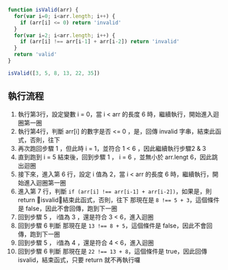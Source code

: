 ``` js
function isValid(arr) {
  for(var i=0; i<arr.length; i++) {
    if (arr[i] <= 0) return 'invalid'
  }
  for(var i=2; i<arr.length; i++) {
    if (arr[i] !== arr[i-1] + arr[i-2]) return 'invalid'
  }
  return 'valid'
}

isValid([3, 5, 8, 13, 22, 35])
```

## 執行流程
1. 執行第3行，設定變數 i = 0，當 i < arr 的長度 6 時，繼續執行，開始進入迴圈第一圈
2. 執行第4行，判斷 arr[i] 的數字是否 <= 0 ，是，回傳 invalid 字串，結束此函式，否則，往下
3. 再次跑回步驟 1 ，但此時 i = 1，並符合 1 < 6 ，因此繼續執行步驟2 & 3
4. 直到跑到 i = 5 結束後，回到步驟 1 ， i = 6 ，並無小於 arr.lengt 6，因此跳出迴圈
5. 接下來，進入第 6 行，設定 i 值為 2，當 i < arr 的長度 6 時，繼續執行，開始進入迴圈第一圈
6. 進入第 7 行，判斷 `if (arr[i] !== arr[i-1] + arr[i-2])`，如果是，則 return isvalid，結束此函式，否則，往下
   那現在是 `8 !== 5 + 3`，這個條件是 false，因此不會回傳，跑到下一圈
7. 回到步驟 5 ， i值為 3 ，還是符合 3 < 6，進入迴圈
8. 回到步驟 6 判斷
   那現在是 `13 !== 8 + 5`，這個條件是 false，因此不會回傳，跑到下一圈
9. 回到步驟 5 ， i值為 4 ，還是符合 4 < 6，進入迴圈
10. 回到步驟 6 判斷
   那現在是 `22 !== 13 + 8`，這個條件是 true，因此回傳 isvalid，結束函式，只要 return 就不再執行囉